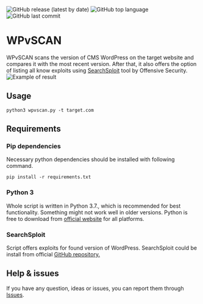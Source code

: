 ![GitHub release (latest by date)](https://img.shields.io/github/v/release/cyb3rd3s/WPvSCAN?style=for-the-badge) ![GitHub top language](https://img.shields.io/github/languages/top/cyb3rd3s/WPvSCAN?style=for-the-badge) ![GitHub last commit](https://img.shields.io/github/last-commit/cyb3rd3s/WPvSCAN?style=for-the-badge)
# WPvSCAN
WPvSCAN scans the version of CMS WordPress on the target website and compares it with the most recent version. After that, it also offers the option of listing all know exploits using [SearchSploit](https://github.com/offensive-security/exploitdb) tool by Offensive Security.
![Example of result](https://github.com/cyb3rd3s/cyb3rd3s/blob/main/wpvscan_example.png)
## Usage
```
python3 wpvscan.py -t target.com
```

## Requirements
### Pip dependencies
Necessary python dependencies should be installed with following command.
```
pip install -r requirements.txt
```
### Python 3
Whole script is written in Python 3.7., which is recommended for best functionality. Something might not work well in older versions. Python is free to download from [official website](https://www.python.org/downloads/) for all platforms.

### SearchSploit
Script offers exploits for found version of WordPress. SearchSploit could be install from official [GitHub repository.](https://github.com/offensive-security/exploitdb)

## Help & issues
If you have any question, ideas or issues, you can report them through [Issues](https://github.com/cyb3rd3s/WPvSCAN/issues).
